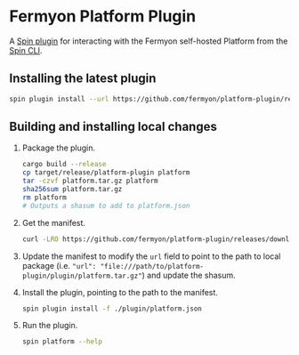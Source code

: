 # Fermyon Platform Plugin

A [Spin plugin](https://github.com/fermyon/spin-plugins) for interacting with the Fermyon self-hosted Platform from the [Spin CLI](https://github.com/fermyon/spin).

## Installing the latest plugin

```sh
spin plugin install --url https://github.com/fermyon/platform-plugin/releases/download/canary/platform.json
```

## Building and installing local changes

1. Package the plugin.

    ```sh
    cargo build --release
    cp target/release/platform-plugin platform
    tar -czvf platform.tar.gz platform
    sha256sum platform.tar.gz
    rm platform
    # Outputs a shasum to add to platform.json
    ```

1. Get the manifest.

    ```sh
    curl -LRO https://github.com/fermyon/platform-plugin/releases/download/canary/platform.json
    ```

1. Update the manifest to modify the `url` field to point to the path to local package (i.e. `"url": "file:///path/to/platform-plugin/plugin/platform.tar.gz"`) and update the shasum.

1. Install the plugin, pointing to the path to the manifest.

    ```sh
    spin plugin install -f ./plugin/platform.json
    ```

1. Run the plugin.

    ```sh
    spin platform --help
    ```
